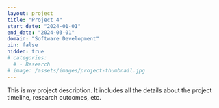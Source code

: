 ```yaml
---
layout: project
title: "Project 4"
start_date: "2024-01-01"
end_date: "2024-03-01"
domain: "Software Development"
pin: false
hidden: true
# categories:
  # - Research
# image: /assets/images/project-thumbnail.jpg
---
```

This is my project description. It includes all the details about the project timeline, research outcomes, etc.
